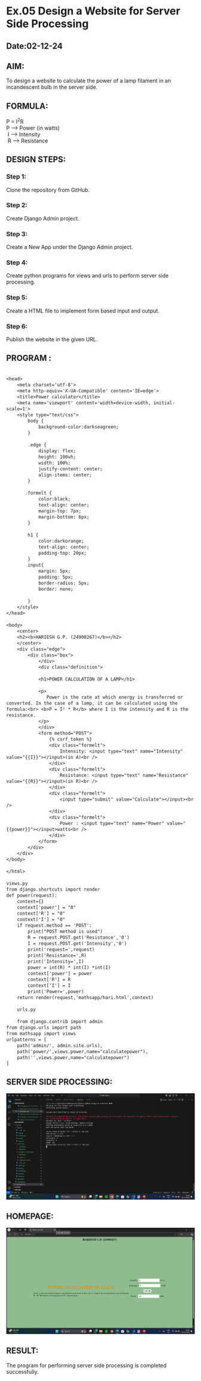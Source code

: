 # Ex.05 Design a Website for Server Side Processing
## Date:02-12-24

## AIM:
 To design a website to calculate the power of a lamp filament in an incandescent bulb in the server side. 


## FORMULA:
P = I<sup>2</sup>R
<br> P --> Power (in watts)
<br> I --> Intensity
<br> R --> Resistance

## DESIGN STEPS:

### Step 1:
Clone the repository from GitHub.

### Step 2:
Create Django Admin project.

### Step 3:
Create a New App under the Django Admin project.

### Step 4:
Create python programs for views and urls to perform server side processing.

### Step 5:
Create a HTML file to implement form based input and output.

### Step 6:
Publish the website in the given URL.

## PROGRAM :
```<html>

<head>
    <meta charset='utf-8'>
    <meta http-equiv='X-UA-Compatible' content='IE=edge'>
    <title>Power calculator</title>
    <meta name='viewport' content='width=device-width, initial-scale=1'>
    <style type="text/css">
        body {
            background-color:darkseagreen;
        }
        
        .edge {
            display: flex;
            height: 100vh;
            width: 100%;    
            justify-content: center;
            align-items: center;
        }

       .formelt {
            color:black;
            text-align: center;
            margin-top: 7px;
            margin-bottom: 6px;
        }

        h1 {
            color:darkorange;
            text-align: center;
            padding-top: 20px;
        }
        input{
            margin: 5px;
            padding: 5px;
            border-radius: 5px;
            border: none;

        }
    </style>
</head>

<body>
    <center>
    <h2><b>HARIESH G.P. (24900267)</b></h2>
    </center>
    <div class="edge">
        <div class="box">
            </div>
            <div class="definition">

            <h1>POWER CALCULATION OF A LAMP</h1>
            
            <p>
               Power is the rate at which energy is transferred or converted. In the case of a lamp, it can be calculated using the formula:<br> <b>P = I² * R</b> where I is the intensity and R is the resistance.
            </p>
            </div>
            <form method="POST">
                {% csrf_token %}
                <div class="formelt">
                    Intensity: <input type="text" name="Intensity" value="{{I}}"></input>(in A)<br />
                </div>
                <div class="formelt">
                    Resistance: <input type="text" name="Resistance" value="{{R}}"></input>(in R)<br />
                </div>
                <div class="formelt">
                    <input type="submit" value="Calculate"></input><br />
                </div>
                <div class="formelt">
                    Power : <input type="text" name="Power" value="{{power}}"></input>watts<br />
                </div>
            </form>
        </div>
    </div>
</body>

</html>

views.py
from django.shortcuts import render 
def power(request): 
    context={} 
    context['power'] = "0" 
    context['R'] = "0" 
    context['I'] = "0" 
    if request.method == 'POST': 
        print("POST method is used")
        R = request.POST.get('Resistance','0')
        I = request.POST.get('Intensity','0')
        print('request=',request) 
        print('Resistance=',R) 
        print('Intensity=',I) 
        power = int(R) * int(I) *int(I)
        context['power'] = power
        context['R'] = R
        context['I'] = I
        print('Power=',power) 
    return render(request,'mathsapp/hari.html',context)

    urls.py

    from django.contrib import admin 
from django.urls import path 
from mathsapp import views 
urlpatterns = [ 
    path('admin/', admin.site.urls), 
    path('power/',views.power,name="calculatepower"),
    path('',views.power,name="calculatepower")
]

```
            
        

     
   
            
            
                

## SERVER SIDE PROCESSING:

![alt text](<Screenshot 2024-12-02 223639.png>)
## HOMEPAGE:
![alt text](<Screenshot 2024-12-02 224559.png>)

## RESULT:
The program for performing server side processing is completed successfully.
